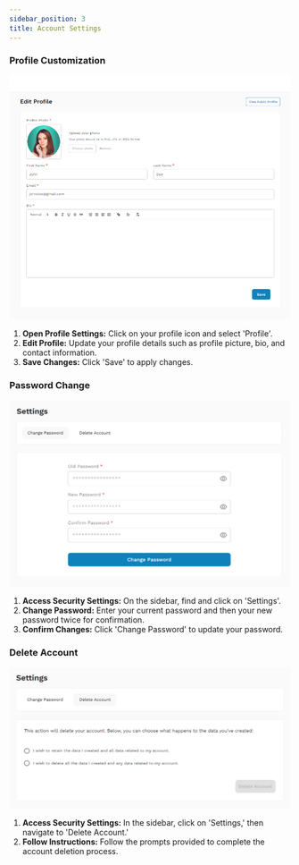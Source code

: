 ```yaml
---
sidebar_position: 3
title: Account Settings
---
```


### Profile Customization

![Profile Page](./images/profile-page.png)

1. **Open Profile Settings:** Click on your profile icon and select 'Profile'.
2. **Edit Profile:** Update your profile details such as profile picture, bio, and contact information.
3. **Save Changes:** Click 'Save' to apply changes.

### Password Change

![Change Password Page](./images/change-password-page.png)

1. **Access Security Settings:** On the sidebar, find and click on 'Settings'.
2. **Change Password:** Enter your current password and then your new password twice for confirmation.
3. **Confirm Changes:** Click 'Change Password' to update your password.

### Delete Account

![Delete Account Page](./images/delete-account-page.png)

1. **Access Security Settings:** In the sidebar, click on 'Settings,' then navigate to 'Delete Account.'
2. **Follow Instructions:** Follow the prompts provided to complete the account deletion process.
